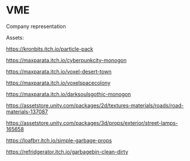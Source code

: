 # VME
Company representation

Assets: 

https://kronbits.itch.io/particle-pack

https://maxparata.itch.io/cyberpunkcity-monogon

https://maxparata.itch.io/voxel-desert-town

https://maxparata.itch.io/voxelspacecolony

https://maxparata.itch.io/darksoulsgothic-monogon

https://assetstore.unity.com/packages/2d/textures-materials/roads/road-materials-137087

https://assetstore.unity.com/packages/3d/props/exterior/street-lamps-165658

https://loafbrr.itch.io/simple-garbage-props

https://refridgerator.itch.io/garbagebin-clean-dirty